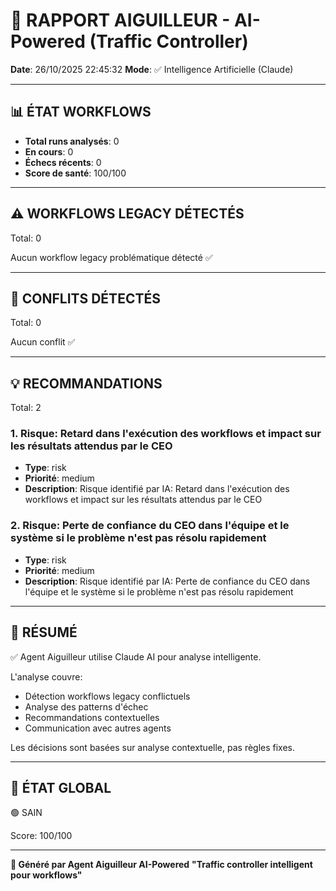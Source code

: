 # 🚦 RAPPORT AIGUILLEUR - AI-Powered (Traffic Controller)

**Date**: 26/10/2025 22:45:32
**Mode**: ✅ Intelligence Artificielle (Claude)

---

## 📊 ÉTAT WORKFLOWS

- **Total runs analysés**: 0
- **En cours**: 0
- **Échecs récents**: 0
- **Score de santé**: 100/100

---

## ⚠️  WORKFLOWS LEGACY DÉTECTÉS

Total: 0



Aucun workflow legacy problématique détecté ✅

---

## 🚨 CONFLITS DÉTECTÉS

Total: 0

Aucun conflit ✅

---

## 💡 RECOMMANDATIONS

Total: 2


### 1. Risque: Retard dans l'exécution des workflows et impact sur les résultats attendus par le CEO

- **Type**: risk
- **Priorité**: medium
- **Description**: Risque identifié par IA: Retard dans l'exécution des workflows et impact sur les résultats attendus par le CEO


### 2. Risque: Perte de confiance du CEO dans l'équipe et le système si le problème n'est pas résolu rapidement

- **Type**: risk
- **Priorité**: medium
- **Description**: Risque identifié par IA: Perte de confiance du CEO dans l'équipe et le système si le problème n'est pas résolu rapidement




---

## 🎯 RÉSUMÉ

✅ Agent Aiguilleur utilise Claude AI pour analyse intelligente.

L'analyse couvre:
- Détection workflows legacy conflictuels
- Analyse des patterns d'échec
- Recommandations contextuelles
- Communication avec autres agents

Les décisions sont basées sur analyse contextuelle, pas règles fixes.

---

## 🔄 ÉTAT GLOBAL

🟢 SAIN

Score: 100/100

---

**🚦 Généré par Agent Aiguilleur AI-Powered**
**"Traffic controller intelligent pour workflows"**
